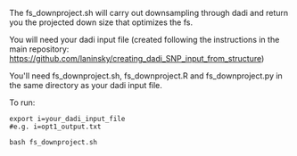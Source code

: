 The fs_downproject.sh will carry out downsampling through dadi and return you the projected down size that optimizes the fs.

You will need your dadi input file (created following the instructions in the main repository:  https://github.com/laninsky/creating_dadi_SNP_input_from_structure)

You'll need fs_downproject.sh, fs_downproject.R and fs_downproject.py in the same directory as your dadi input file. 

To run:

```
export i=your_dadi_input_file
#e.g. i=opt1_output.txt

bash fs_downproject.sh
```
